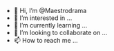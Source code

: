 - 👋 Hi, I’m @Maestrodrama
- 👀 I’m interested in ...
- 🌱 I’m currently learning ...
- 💞️ I’m looking to collaborate on ...
- 📫 How to reach me ...

<!---
Maestrodrama/Maestrodrama is a ✨ special ✨ repository because its `README.md` (this file) appears on your GitHub profile.
You can click the Preview link to take a look at your changes.
--->

